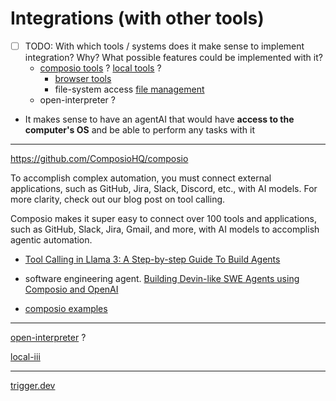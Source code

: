 # Integrations (with other tools)

- [ ] TODO: With which tools / systems does it make sense to implement integration? Why? What possible features could be implemented with it?
    - [composio tools](https://app.composio.dev/apps?category=all) ? [local tools](https://docs.composio.dev/introduction/foundations/components/local_tools#what-are-local-tools) ?
        - [browser tools](https://docs.composio.dev/introduction/foundations/components/list_local_tools#browser-tools)
        - file-system access [file management](https://docs.composio.dev/introduction/foundations/components/list_local_tools#file-management)
    - open-interpreter ?
- It makes sense to have an agentAI that would have **access to the computer's OS** and be able to perform any tasks with it

---

https://github.com/ComposioHQ/composio

To accomplish complex automation, you must connect external applications, such as GitHub, Jira, Slack, Discord, etc., with AI models. For more clarity, check out our blog post on tool calling.

Composio makes it super easy to connect over 100 tools and applications, such as GitHub, Slack, Jira, Gmail, and more, with AI models to accomplish agentic automation.

- [Tool Calling in Llama 3: A Step-by-step Guide To Build Agents](https://composio.dev/blog/tool-calling-in-llama-3-a-guide-to-build-agents/)

- software engineering agent. [Building Devin-like SWE Agents using Composio and OpenAI](https://composio.dev/blog/build-swe-agents-using-composio/)

- [composio examples](https://github.com/ComposioHQ/composio/tree/master/python/examples)

---

[open-interpreter](https://github.com/OpenInterpreter/open-interpreter) ?

[local-iii](https://changes.openinterpreter.com/log/local-iii)

---

[trigger.dev](https://github.com/triggerdotdev/trigger.dev)